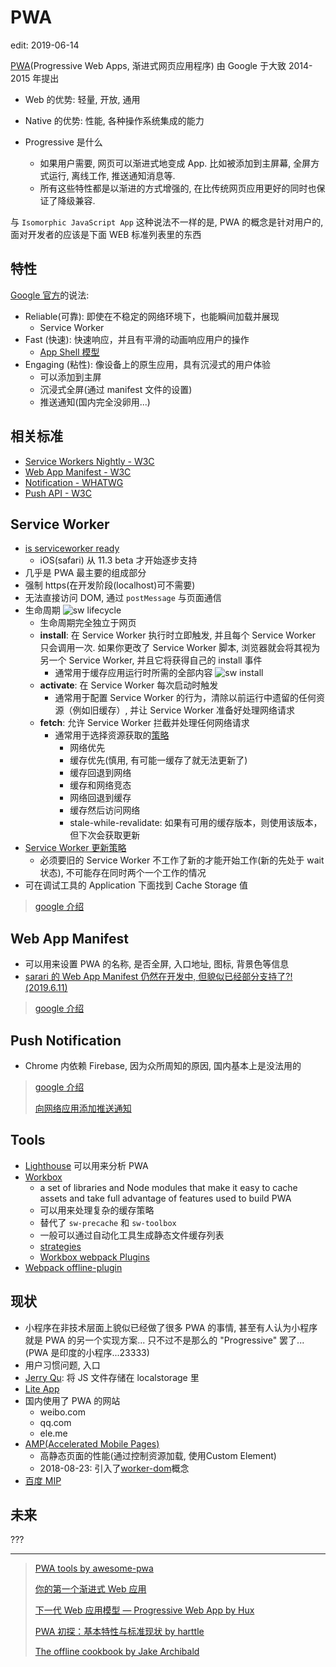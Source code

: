 # PWA

edit: 2019-06-14

[PWA](https://developers.google.com/web/progressive-web-apps/)(Progressive Web Apps, 渐进式网页应用程序) 由 Google 于大致 2014-2015 年提出

* Web 的优势: 轻量, 开放, 通用
* Native 的优势: 性能, 各种操作系统集成的能力

* Progressive 是什么
  * 如果用户需要, 网页可以渐进式地变成 App. 比如被添加到主屏幕, 全屏方式运行, 离线工作, 推送通知消息等.
  * 所有这些特性都是以渐进的方式增强的, 在比传统网页应用更好的同时也保证了降级兼容.

与 `Isomorphic JavaScript App` 这种说法不一样的是, PWA 的概念是针对用户的, 面对开发者的应该是下面 WEB 标准列表里的东西

## 特性

[Google 官方](https://developers.google.com/web/progressive-web-apps)的说法:

* Reliable(可靠): 即使在不稳定的网络环境下，也能瞬间加载并展现
  * Service Worker
* Fast (快速): 快速响应，并且有平滑的动画响应用户的操作
  * [App Shell 模型](https://developers.google.cn/web/fundamentals/architecture/app-shell)
* Engaging (粘性): 像设备上的原生应用，具有沉浸式的用户体验
  * 可以添加到主屏
  * 沉浸式全屏(通过 manifest 文件的设置)
  * 推送通知(国内完全没卵用...)

## 相关标准

* [Service Workers Nightly - W3C](https://w3c.github.io/ServiceWorker/)
* [Web App Manifest - W3C](https://w3c.github.io/manifest/)
* [Notification - WHATWG](https://notifications.spec.whatwg.org/)
* [Push API - W3C](https://www.w3.org/TR/push-api/)

## Service Worker

* [is serviceworker ready](https://jakearchibald.github.io/isserviceworkerready/)
  * iOS(safari) 从 11.3 beta 才开始逐步支持
* 几乎是 PWA 最主要的组成部分
* 强制 https(在开发阶段(localhost)可不需要)
* 无法直接访问 DOM, 通过 `postMessage` 与页面通信
* 生命周期
  ![sw lifecycle](https://developers.google.com/web/fundamentals/primers/service-workers/images/sw-lifecycle.png)
  * 生命周期完全独立于网页
  * **install**: 在 Service Worker 执行时立即触发, 并且每个 Service Worker 只会调用一次. 如果你更改了 Service Worker 脚本, 浏览器就会将其视为另一个 Service Worker, 并且它将获得自己的 install 事件
    * 通常用于缓存应用运行时所需的全部内容
    ![sw install](https://developers.google.com/web/fundamentals/codelabs/your-first-pwapp/img/72ed77b1720512da.png)
  * **activate**: 在 Service Worker 每次启动时触发
    * 通常用于配置 Service Worker 的行为，清除以前运行中遗留的任何资源（例如旧缓存）, 并让 Service Worker 准备好处理网络请求
  * **fetch**: 允许 Service Worker 拦截并处理任何网络请求
    * 通常用于选择资源获取的[策略](https://developers.google.com/web/fundamentals/instant-and-offline/offline-cookbook/?hl=zh-cn)
      * 网络优先
      * 缓存优先(慎用, 有可能一缓存了就无法更新了)
      * 缓存回退到网络
      * 缓存和网络竞态
      * 网络回退到缓存
      * 缓存然后访问网络
      * stale-while-revalidate: 如果有可用的缓存版本，则使用该版本，但下次会获取更新
* [Service Worker 更新策略](https://developers.google.com/web/fundamentals/primers/service-workers/lifecycle?hl=zh-cn#updates)
  * 必须要旧的 Service Worker 不工作了新的才能开始工作(新的先处于 wait 状态), 不可能存在同时两个一个工作的情况
* 可在调试工具的 Application 下面找到 Cache Storage 值

> [google 介绍](https://developers.google.com/web/fundamentals/primers/service-workers/)

## Web App Manifest

* 可以用来设置 PWA 的名称, 是否全屏, 入口地址, 图标, 背景色等信息
* [sarari 的 Web App Manifest 仍然在开发中, 但貌似已经部分支持了?!(2019.6.11)](https://webkit.org/status/#?search=manifest)

> [google 介绍](https://developers.google.com/web/fundamentals/web-app-manifest/)

## Push Notification

* Chrome 内依赖 Firebase, 因为众所周知的原因, 国内基本上是没法用的

> [google 介绍](https://developers.google.com/web/fundamentals/push-notifications/)
>
> [向网络应用添加推送通知](https://developers.google.com/web/fundamentals/codelabs/push-notifications/)

## Tools

* [Lighthouse](https://developers.google.com/web/tools/lighthouse/) 可以用来分析 PWA
* [Workbox](https://developers.google.com/web/tools/workbox/)
  * a set of libraries and Node modules that make it easy to cache assets and take full advantage of features used to build PWA
  * 可以用来处理复杂的缓存策略
  * 替代了 `sw-precache` 和 `sw-toolbox`
  * 一般可以通过自动化工具生成静态文件缓存列表
  * [strategies](https://developers.google.com/web/tools/workbox/reference-docs/latest/workbox.strategies)
  * [Workbox webpack Plugins](https://developers.google.com/web/tools/workbox/modules/workbox-webpack-plugin)
* [Webpack offline-plugin](https://offline-plugin.now.sh/)

## 现状

* 小程序在非技术层面上貌似已经做了很多 PWA 的事情, 甚至有人认为小程序就是 PWA 的另一个实现方案... 只不过不是那么的 "Progressive" 罢了...(PWA 是印度的小程序...23333)
* 用户习惯问题, 入口
* [Jerry Qu](https://imququ.com/): 将 JS 文件存储在 localstorage 里
* [Lite App](https://github.com/iqiyi/LiteApp)
* 国内使用了 PWA 的网站
  * weibo.com
  * qq.com
  * ele.me
* [AMP(Accelerated Mobile Pages)](https://www.ampproject.org)
  * 高静态页面的性能(通过控制资源加载, 使用Custom Element)
  * 2018-08-23: 引入了[worker-dom](https://github.com/ampproject/worker-dom)概念
* [百度 MIP](https://www.mipengine.org/)

## 未来

???

-----

> [PWA tools by awesome-pwa](https://github.com/hemanth/awesome-pwa#tools)
>
> [你的第一个渐进式 Web 应用](https://developers.google.com/web/fundamentals/codelabs/your-first-pwapp/?hl=zh-cn)
>
> [下一代 Web 应用模型 — Progressive Web App by Hux](https://zhuanlan.zhihu.com/p/25167289)
>
> [PWA 初探：基本特性与标准现状 by harttle](http://harttle.com/2017/01/28/pwa-explore.html)
>
> [The offline cookbook by Jake Archibald](https://jakearchibald.com/2014/offline-cookbook/)
